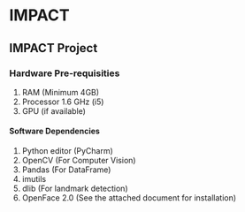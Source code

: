 # IMPACT
## IMPACT Project

### Hardware Pre-requisities
1. RAM (Minimum 4GB)
2. Processor 1.6 GHz (i5)
3. GPU (if available)

#### Software Dependencies
1. Python editor (PyCharm)
2. OpenCV (For Computer Vision)
3. Pandas (For DataFrame)
4. imutils
5. dlib (For landmark detection)
6. OpenFace 2.0 (See the attached document for installation)

 
